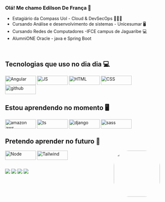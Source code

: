 ### Olá! Me chamo Edilson De França 👋


- Estagiário da Compass Uol - Cloud & DevSecOps 👨🏼‍💻
- Cursando Análise e desenvolvimento de sistemas - Unicesumar 🖥️
- Cursando Redes de Computadores -IFCE campus de Jaguaribe 💻
- AlumniONE Oracle - java e Spring Boot


<div style="display: inline_block"><br>

## Tecnologias que uso no dia dia 💻

<img align="center" alt="Angular" height="30" width="100" src="https://img.shields.io/badge/Angular-DD0031?style=for-the-badge&logo=angular&logoColor=white">
<img align="center" alt="JS" height="30" width="100" src="https://img.shields.io/badge/JavaScript-F7DF1E?style=for-the-badge&logo=javascript&logoColor=black">
<img align="center" alt="HTML" height="30" width="100" src="https://img.shields.io/badge/HTML5-E34F26?style=for-the-badge&logo=html5&logoColor=white">
<img align="center" alt="CSS" height="30" width="100" src="https://img.shields.io/badge/CSS3-1572B6?style=for-the-badge&logo=css3&logoColor=white">
<img align="center" alt="github" height="30" width="100" src="https://img.shields.io/badge/GitHub-100000?style=for-the-badge&logo=github&logoColor=white">

 ## Estou aprendendo no momento 🖥️

  <img align="center" alt="amazon aws" height="30" width="100" src="https://img.shields.io/badge/Amazon_AWS-232F3E?style=for-the-badge&logo=amazon-aws&logoColor=white">
  <img align="center" alt="ts" height="30" width="100" src="https://img.shields.io/badge/TypeScript-007ACC?style=for-the-badge&logo=typescript&logoColor=white">
  <img align="center" alt="django" height="30" width="100" src="https://img.shields.io/badge/Django-092E20?style=for-the-badge&logo=django&logoColor=white">
  <img align="center" alt="sass" height="30" width="100" src="https://img.shields.io/badge/Sass-CC6699?style=for-the-badge&logo=sass&logoColor=white">

## Pretendo aprender no futuro 📖
  
  <img align="center" alt="Node" height="30" width="100" src="https://img.shields.io/badge/Node.js-43853D?style=for-the-badge&logo=node.js&logoColor=white">
  <img align="center" alt="Tailwind" height="30" width="100" src="https://img.shields.io/badge/Tailwind_CSS-38B2AC?style=for-the-badge&logo=tailwind-css&logoColor=white">
  
  <img align="right" alt="" height="150" style="border-radius:50px;" src="https://media.giphy.com/media/STwJ5LwAN05bO/giphy.gif">
</div>
  
  ##
 
<div> 

  <a href="https://instagram.com/edilson_melo05" target="_blank"><img src="https://img.shields.io/badge/-Instagram-%23E4405F?style=for-the-badge&logo=instagram&logoColor=white" target="_blank"></a>
 <a href="https://discord.com/channels/@6146" target="_blank"><img src="https://img.shields.io/badge/Discord-7289DA?style=for-the-badge&logo=discord&logoColor=white" target="_blank"></a> 
  <a href = "mailto:edilson.franca.melo@gmail.com"><img src="https://img.shields.io/badge/Gmail-D14836?style=for-the-badge&logo=gmail&logoColor=white"></a>
  <a href="https://www.linkedin.com/in/edilson-de-franca-front-end-developer/" target="_blank"><img src="https://img.shields.io/badge/-LinkedIn-%230077B5?style=for-the-badge&logo=linkedin&logoColor=white" target="_blank"></a> 
 

</div>
  

